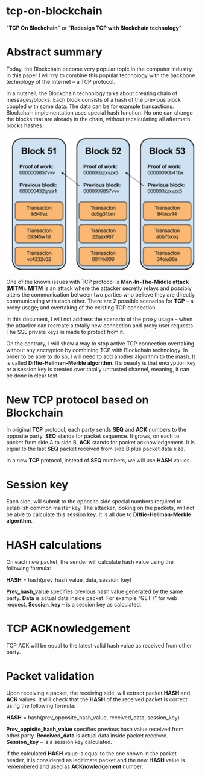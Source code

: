 # tcp-on-blockchain
"**TCP On Blockchain**" or "**Redesign TCP with Blockchain technology**"

# Abstract summary
Today, the Blockchain become very popular topic in the computer industry. In this paper I will try to combine this popular technology with the backbone technology of the Internet – a TCP protocol.

In a nutshell, the Blockchain technology talks about creating chain of messages/blocks. Each block consists of a hash of the previous block coupled with some data. The data can be for example transactions. Blockchain implementation uses special hash function. No one can change the blocks that are already in the chain, without recalculating all aftermath blocks hashes.

![Blockchain](https://raw.githubusercontent.com/kesem-io/tcp-on-blockchain/master/blocks.png)

One of the known issues with TCP protocol is **Man-In-The-Middle attack** (**MITM**). **MITM** is an attack where the attacker secretly relays and possibly alters the communication between two parties who believe they are directly communicating with each other. There are 2 possible scenarios for **TCP** – a proxy usage; and overtaking of the existing TCP connection.

In this document, I will not address the scenario of the proxy usage – when the attacker can recreate a totally new connection and proxy user requests. The SSL private keys is made to protect from it.

On the contrary, I will show a way to stop active TCP connection overtaking without any encryption by combining TCP with Blockchain technology. In order to be able to do so, I will need to add another algorithm to the mash. It is called **Diffie-Hellman-Merkle algorithm**. It’s beauty is that encryption key or a session key is created over totally untrusted channel, meaning, it can be done in clear text.

# New TCP protocol based on Blockchain

In original **TCP** protocol, each party sends **SEQ** and **ACK** numbers to the opposite party. **SEQ** stands for packet sequence. It grows, on each to packet from side A to side B. **ACK** stands for packet acknowledgement. It is equal to the last **SEQ** packet received from side B plus packet data size.

In a new **TCP** protocol, instead of **SEQ** numbers, we will use **HASH** values.

# Session key
Each side, will submit to the opposite side special numbers required to establish common master key. The attacker, looking on the packets, will not be able to calculate this session key. It is all due to **Diffie-Hellman-Merkle algorithm**.

# HASH calculations
On each new packet, the sender will calculate hash value using the following formula:

**HASH** = hash(prev_hash_value, data, session_key)

**Prev_hash_value** specifies previous hash value generated by the same party.
**Data** is actual data inside packet. For example “GET /” for web request.
**Session_key** – is a session key as calculated.

# TCP ACKnowledgement
TCP ACK will be equal to the latest valid hash value as received from other party.

# Packet validation
Upon receiving a packet, the receiving side, will extract packet **HASH** and **ACK** values.
It will check that the **HASH** of the received packet is correct using the following formula:

**HASH** = hash(prev_opposite_hash_value, received_data, session_key)

**Prev_oppisite_hash_value** specifies previous hash value received from other party.
**Received_data** is actual data inside packet received.
**Session_key** – is a session key calculated.

If the calculated **HASH** value is equal to the one shown in the packet header, it is considered as legitimate packet and the new **HASH** value is remembered and used as **ACKnowledgement** number.
